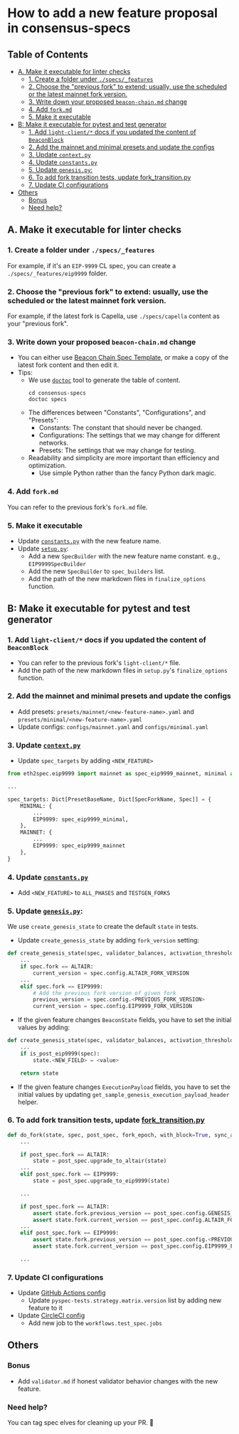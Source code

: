 # How to add a new feature proposal in consensus-specs

<!-- START doctoc generated TOC please keep comment here to allow auto update -->
<!-- DON'T EDIT THIS SECTION, INSTEAD RE-RUN doctoc TO UPDATE -->
## Table of Contents

- [A. Make it executable for linter checks](#a-make-it-executable-for-linter-checks)
  - [1. Create a folder under `./specs/_features`](#1-create-a-folder-under-specs_features)
  - [2. Choose the "previous fork" to extend: usually, use the scheduled or the latest mainnet fork version.](#2-choose-the-previous-fork-to-extend-usually-use-the-scheduled-or-the-latest-mainnet-fork-version)
  - [3. Write down your proposed `beacon-chain.md` change](#3-write-down-your-proposed-beacon-chainmd-change)
  - [4. Add `fork.md`](#4-add-forkmd)
  - [5. Make it executable](#5-make-it-executable)
- [B: Make it executable for pytest and test generator](#b-make-it-executable-for-pytest-and-test-generator)
  - [1. Add `light-client/*` docs if you updated the content of `BeaconBlock`](#1-add-light-client-docs-if-you-updated-the-content-of-beaconblock)
  - [2. Add the mainnet and minimal presets and update the configs](#2-add-the-mainnet-and-minimal-presets-and-update-the-configs)
  - [3. Update `context.py`](#3-update-contextpy)
  - [4. Update `constants.py`](#4-update-constantspy)
  - [5. Update `genesis.py`:](#5-update-genesispy)
  - [6. To add fork transition tests, update fork_transition.py](#6-to-add-fork-transition-tests-update-fork_transitionpy)
  - [7. Update CI configurations](#7-update-ci-configurations)
- [Others](#others)
  - [Bonus](#bonus)
  - [Need help?](#need-help)

<!-- END doctoc generated TOC please keep comment here to allow auto update -->


## A. Make it executable for linter checks

### 1. Create a folder under `./specs/_features`

For example, if it's an `EIP-9999` CL spec, you can create a `./specs/_features/eip9999` folder.

### 2. Choose the "previous fork" to extend: usually, use the scheduled or the latest mainnet fork version.

For example, if the latest fork is Capella, use `./specs/capella` content as your "previous fork".

### 3. Write down your proposed `beacon-chain.md` change
- You can either use [Beacon Chain Spec Template](./templates/beacon-chain-template.md), or make a copy of the latest fork content and then edit it.
- Tips:
    - We use [`doctoc`](https://www.npmjs.com/package/doctoc) tool to generate the table of content.
        ```
        cd consensus-specs
        doctoc specs
        ```
    - The differences between "Constants", "Configurations", and "Presets":
        - Constants: The constant that should never be changed.
        - Configurations: The settings that we may change for different networks.
        - Presets: The settings that we may change for testing.
    - Readability and simplicity are more important than efficiency and optimization.
        - Use simple Python rather than the fancy Python dark magic.

### 4. Add `fork.md`
You can refer to the previous fork's `fork.md` file.
### 5. Make it executable
- Update [`constants.py`](https://github.com/ethereum/consensus-specs/blob/dev/tests/core/pyspec/eth2spec/test/helpers/constants.py) with the new feature name.
- Update [`setup.py`](https://github.com/ethereum/consensus-specs/blob/dev/setup.py):
    - Add a new `SpecBuilder` with the new feature name constant. e.g., `EIP9999SpecBuilder`
    - Add the new `SpecBuilder` to `spec_builders` list.
    - Add the path of the new markdown files in `finalize_options` function.

## B: Make it executable for pytest and test generator

### 1. Add `light-client/*` docs if you updated the content of `BeaconBlock`
- You can refer to the previous fork's `light-client/*` file.
- Add the path of the new markdown files in `setup.py`'s `finalize_options` function.

### 2. Add the mainnet and minimal presets and update the configs
- Add presets: `presets/mainnet/<new-feature-name>.yaml` and `presets/minimal/<new-feature-name>.yaml`
- Update configs: `configs/mainnet.yaml` and `configs/minimal.yaml`

### 3. Update [`context.py`](https://github.com/ethereum/consensus-specs/blob/dev/tests/core/pyspec/eth2spec/test/context.py)
- Update `spec_targets` by adding `<NEW_FEATURE>`

```python
from eth2spec.eip9999 import mainnet as spec_eip9999_mainnet, minimal as spec_eip9999_minimal

...

spec_targets: Dict[PresetBaseName, Dict[SpecForkName, Spec]] = {
    MINIMAL: {
        ...
        EIP9999: spec_eip9999_minimal,
    },
    MAINNET: {
        ...
        EIP9999: spec_eip9999_mainnet
    },
}
```

### 4. Update [`constants.py`](https://github.com/ethereum/consensus-specs/blob/dev/tests/core/pyspec/eth2spec/test/helpers/constants.py)
- Add `<NEW_FEATURE>` to `ALL_PHASES` and `TESTGEN_FORKS`

### 5. Update [`genesis.py`](https://github.com/ethereum/consensus-specs/blob/dev/tests/core/pyspec/eth2spec/test/helpers/genesis.py):

We use `create_genesis_state` to create the default `state` in tests.

- Update `create_genesis_state` by adding `fork_version` setting:

```python
def create_genesis_state(spec, validator_balances, activation_threshold):
    ...
    if spec.fork == ALTAIR:
        current_version = spec.config.ALTAIR_FORK_VERSION
    ...
    elif spec.fork == EIP9999:
        # Add the previous fork version of given fork
        previous_version = spec.config.<PREVIOUS_FORK_VERSION>
        current_version = spec.config.EIP9999_FORK_VERSION
```

- If the given feature changes `BeaconState` fields, you have to set the initial values by adding:

```python
def create_genesis_state(spec, validator_balances, activation_threshold):
    ...
    if is_post_eip9999(spec):
        state.<NEW_FIELD> = <value>

    return state
```

- If the given feature changes `ExecutionPayload` fields, you have to set the initial values by updating `get_sample_genesis_execution_payload_header` helper.

### 6. To add fork transition tests, update [fork_transition.py](https://github.com/ethereum/consensus-specs/blob/dev/tests/core/pyspec/eth2spec/test/helpers/fork_transition.py)

```python
def do_fork(state, spec, post_spec, fork_epoch, with_block=True, sync_aggregate=None, operation_dict=None):
    ...

    if post_spec.fork == ALTAIR:
        state = post_spec.upgrade_to_altair(state)
    ...
    elif post_spec.fork == EIP9999:
        state = post_spec.upgrade_to_eip9999(state)

    ...

    if post_spec.fork == ALTAIR:
        assert state.fork.previous_version == post_spec.config.GENESIS_FORK_VERSION
        assert state.fork.current_version == post_spec.config.ALTAIR_FORK_VERSION
    ...
    elif post_spec.fork == EIP9999:
        assert state.fork.previous_version == post_spec.config.<PREVIOUS_FORK_VERSION>
        assert state.fork.current_version == post_spec.config.EIP9999_FORK_VERSION

    ...
```

### 7. Update CI configurations
- Update [GitHub Actions config](https://github.com/ethereum/consensus-specs/blob/dev/.github/workflows/run-tests.yml)
    - Update `pyspec-tests.strategy.matrix.version` list by adding new feature to it
- Update [CircleCI config](https://github.com/ethereum/consensus-specs/blob/dev/.circleci/config.yml)
    - Add new job to the `workflows.test_spec.jobs`

## Others

### Bonus
- Add `validator.md` if honest validator behavior changes with the new feature.

### Need help?
You can tag spec elves for cleaning up your PR. 🧚
